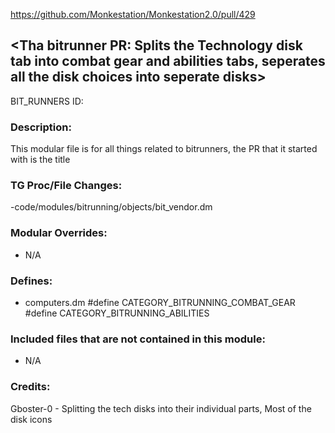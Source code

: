 
https://github.com/Monkestation/Monkestation2.0/pull/429

## \<Tha bitrunner PR: Splits the Technology disk tab into combat gear and abilities tabs, seperates all the disk choices into seperate disks>

BIT_RUNNERS ID:

### Description:

This modular file is for all things related to bitrunners, the PR that it started with is the title

### TG Proc/File Changes:

<!-- Added an override for initialize, so we can get custom icons and remove un-needed descriptions. Along with changing the order categories -->
-code/modules/bitrunning/objects/bit_vendor.dm

### Modular Overrides:

- N/A

### Defines:

<!-- Added defines so the order vendor functions properly -->
- computers.dm
#define CATEGORY_BITRUNNING_COMBAT_GEAR
#define CATEGORY_BITRUNNING_ABILITIES
### Included files that are not contained in this module:

- N/A

### Credits:

Gboster-0 - Splitting the tech disks into their individual parts, Most of the disk icons
